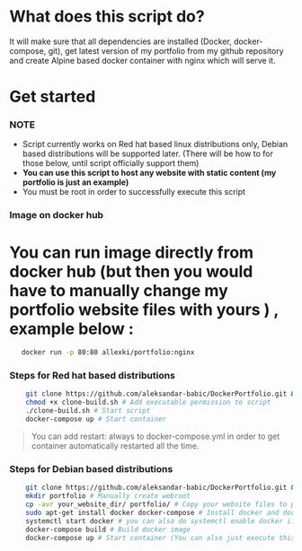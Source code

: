 # What does this script do?
 It will make sure that all dependencies are installed (Docker, docker-compose, git), get latest version of my portfolio from my github repository and create Alpine based docker container with nginx which will serve it.
# Get started
### NOTE
- Script currently works on Red hat based linux distributions only, Debian based distributions will be supported later. (There will be how to for those below, until script officially support them)
- **You can use this script to host any website with static content (my portfolio is just an example)**
- You must be root in order to successfully execute this script

### Image on docker hub
# You can run image directly from docker hub (but then you would have to manually change my portfolio website files with yours ) , example below :
```bash
   docker run -p 80:80 allexki/portfolio:nginx
```

### Steps for Red hat based distributions
```bash
    git clone https://github.com/aleksandar-babic/DockerPortfolio.git && cd DockerPortfolio
    chmod +x clone-build.sh # Add executable permission to script
    ./clone-build.sh # Start script
    docker-compose up # Start container
```
> You can add restart: always to docker-compose.yml in order to get container automatically restarted all the time.

### Steps for Debian based distributions
```bash
    git clone https://github.com/aleksandar-babic/DockerPortfolio.git && cd DockerPortfolio
    mkdir portfolio # Manually create webroot
    cp -avr your_website_dir/ portfolio/ # Copy your website files to portfolio directory
    sudo apt-get install docker docker-compose # Install docker and docker-compose dependency
    systemctl start docker # you can also do systemctl enable docker if you want it to start on boot
    docker-compose build # Build docker image
    docker-compose up # Start container (You can also just execute this, without build command above)
```
